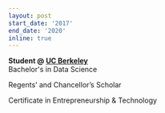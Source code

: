 ```yaml
---
layout: post
start_date: '2017'
end_date: '2020'
inline: true
---
```


**Student @ [UC Berkeley](https://guide.berkeley.edu/undergraduate/degree-programs/data-science/#majorrequirementstext)**  
Bachelor's in Data Science

Regents’ and Chancellor’s Scholar

Certificate in Entrepreneurship & Technology
